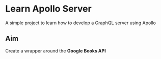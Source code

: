 # Learn Apollo Server
A simple project to learn how to develop a GraphQL server using Apollo
## Aim
Create a wrapper around the **Google Books API**
